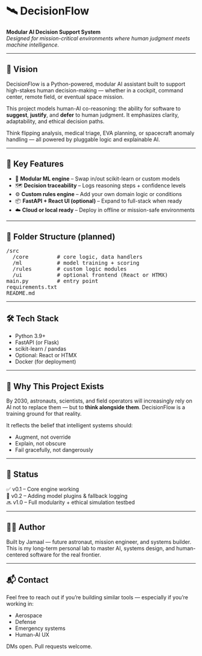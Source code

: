 # 🛰️ DecisionFlow

**Modular AI Decision Support System**  
_Designed for mission-critical environments where human judgment meets machine intelligence._

---

## 🧭 Vision

DecisionFlow is a Python-powered, modular AI assistant built to support high-stakes human decision-making — whether in a cockpit, command center, remote field, or eventual space mission.

This project models human-AI co-reasoning: the ability for software to **suggest**, **justify**, and **defer** to human judgment. It emphasizes clarity, adaptability, and ethical decision paths.

Think flipping analysis, medical triage, EVA planning, or spacecraft anomaly handling — all powered by pluggable logic and explainable AI.

---

## 🚀 Key Features

- 🧠 **Modular ML engine** – Swap in/out scikit-learn or custom models
- 🗺️ **Decision traceability** – Logs reasoning steps + confidence levels
- ⚙️ **Custom rules engine** – Add your own domain logic or conditions
- 📦 **FastAPI + React UI (optional)** – Expand to full-stack when ready
- ☁️ **Cloud or local ready** – Deploy in offline or mission-safe environments

---

## 📁 Folder Structure (planned)
<pre>
/src
  /core         # core logic, data handlers
  /ml           # model training + scoring
  /rules        # custom logic modules
  /ui           # optional frontend (React or HTMX)
main.py         # entry point
requirements.txt
README.md
</pre>

---

## 🛠️ Tech Stack

- Python 3.9+
- FastAPI (or Flask)
- scikit-learn / pandas
- Optional: React or HTMX
- Docker (for deployment)

---

## 🌌 Why This Project Exists

By 2030, astronauts, scientists, and field operators will increasingly rely on AI not to replace them — but to **think alongside them**. DecisionFlow is a training ground for that reality.

It reflects the belief that intelligent systems should:
- Augment, not override  
- Explain, not obscure  
- Fail gracefully, not dangerously  

---

## 📡 Status

✅ v0.1 – Core engine working  
🚧 v0.2 – Adding model plugins & fallback logging  
🔜 v1.0 – Full modularity + ethical simulation testbed

---

## 🧑‍🚀 Author

Built by Jamaal — future astronaut, mission engineer, and systems builder.  
This is my long-term personal lab to master AI, systems design, and human-centered software for the real frontier.

---

## 📬 Contact

Feel free to reach out if you’re building similar tools — especially if you’re working in:
- Aerospace
- Defense
- Emergency systems
- Human-AI UX

DMs open. Pull requests welcome.
